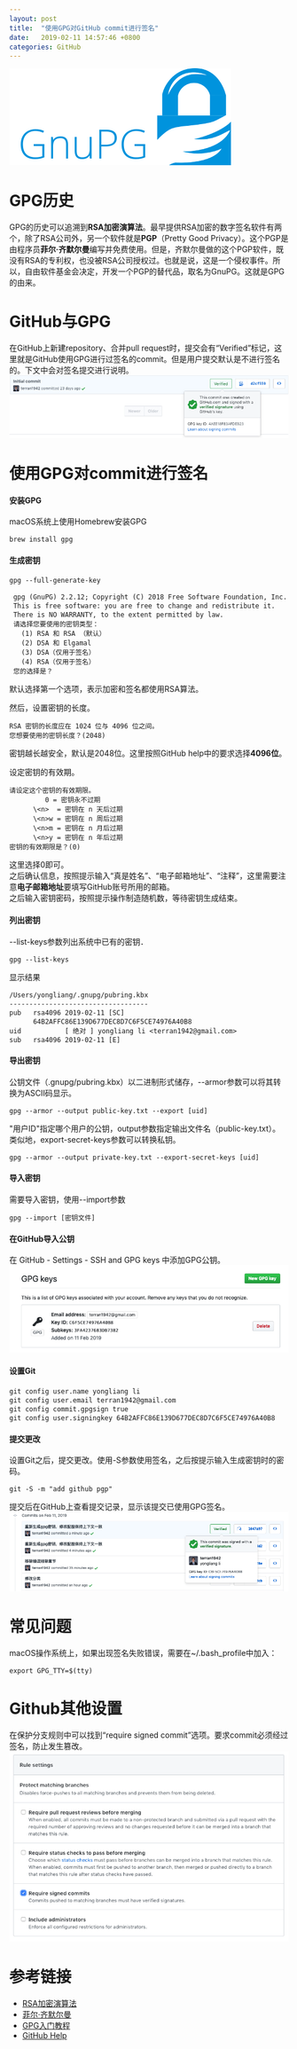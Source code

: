 ```yaml
---
layout: post
title:  "使用GPG对GitHub commit进行签名"
date:   2019-02-11 14:57:46 +0800
categories: GitHub
---
```


![gpg](/assets/2019-02-11/gpg.png)

# GPG历史
GPG的历史可以追溯到**RSA加密演算法**。最早提供RSA加密的数字签名软件有两个，除了RSA公司外，另一个软件就是**PGP**（Pretty Good Privacy）。这个PGP是由程序员**菲尔·齐默尔曼**编写并免费使用。但是，齐默尔曼做的这个PGP软件，既没有RSA的专利权，也没被RSA公司授权过。也就是说，这是一个侵权事件。所以，自由软件基金会决定，开发一个PGP的替代品，取名为GnuPG。这就是GPG的由来。

# GitHub与GPG
在GitHub上新建repository、合并pull request时，提交会有“Verified”标记，这里就是GitHub使用GPG进行过签名的commit。但是用户提交默认是不进行签名的。下文中会对签名提交进行说明。
![GitHub signed commit](/assets/2019-02-11/snapshot-0.png)

# 使用GPG对commit进行签名
#### 安装GPG
macOS系统上使用Homebrew安装GPG

``` shell
brew install gpg
```

#### 生成密钥

``` shell
gpg --full-generate-key
```
``` shell
 gpg (GnuPG) 2.2.12; Copyright (C) 2018 Free Software Foundation, Inc.  
 This is free software: you are free to change and redistribute it.  
 There is NO WARRANTY, to the extent permitted by law.  
 请选择您要使用的密钥类型：  
   (1) RSA 和 RSA （默认）  
   (2) DSA 和 Elgamal  
   (3) DSA（仅用于签名）  
   (4) RSA（仅用于签名）   
 您的选择是？  
```
默认选择第一个选项，表示加密和签名都使用RSA算法。

然后，设置密钥的长度。

``` shell
RSA 密钥的长度应在 1024 位与 4096 位之间。  
您想要使用的密钥长度？(2048)   
```

密钥越长越安全，默认是2048位。这里按照GitHub help中的要求选择**4096位**。

设定密钥的有效期。
``` shell
请设定这个密钥的有效期限。  
         0 = 密钥永不过期  
      \<n>  = 密钥在 n 天后过期  
      \<n>w = 密钥在 n 周后过期  
      \<n>m = 密钥在 n 月后过期  
      \<n>y = 密钥在 n 年后过期  
密钥的有效期限是？(0)   
```

这里选择0即可。  
之后确认信息，按照提示输入“真是姓名”、“电子邮箱地址”、“注释”，这里需要注意**电子邮箱地址**要填写GitHub账号所用的邮箱。  
之后输入密钥密码，按照提示操作制造随机数，等待密钥生成结束。

#### 列出密钥
--list-keys参数列出系统中已有的密钥．

``` shell
gpg --list-keys
```

显示结果

``` shell
/Users/yongliang/.gnupg/pubring.kbx
-----------------------------------
pub   rsa4096 2019-02-11 [SC]
      64B2AFFC86E139D677DEC8D7C6F5CE74976A40B8
uid           [ 绝对 ] yongliang li <terran1942@gmail.com>
sub   rsa4096 2019-02-11 [E]
```

#### 导出密钥
公钥文件（.gnupg/pubring.kbx）以二进制形式储存，--armor参数可以将其转换为ASCII码显示。

``` shell
gpg --armor --output public-key.txt --export [uid]
```

"用户ID"指定哪个用户的公钥，output参数指定输出文件名（public-key.txt）。  
类似地，export-secret-keys参数可以转换私钥。

``` shell
gpg --armor --output private-key.txt --export-secret-keys [uid]
```

#### 导入密钥
需要导入密钥，使用--import参数
``` shell
gpg --import [密钥文件]
```

#### 在GitHub导入公钥
在 GitHub - Settings - SSH and GPG keys 中添加GPG公钥。
![new gpg key](/assets/2019-02-11/snapshot-2.png)

#### 设置Git
``` shell
git config user.name yongliang li
git config user.email terran1942@gmail.com
git config commit.gpgsign true
git config user.signingkey 64B2AFFC86E139D677DEC8D7C6F5CE74976A40B8
```

#### 提交更改
设置Git之后，提交更改。使用-S参数使用签名，之后按提示输入生成密钥时的密码。
``` shell
git -S -m "add github pgp"
```

提交后在GitHub上查看提交记录，显示该提交已使用GPG签名。
![commit history](/assets/2019-02-11/snapshot-3.png)

# 常见问题
macOS操作系统上，如果出现签名失败错误，需要在~/.bash_profile中加入：
``` shell
export GPG_TTY=$(tty)
```

# Github其他设置
在保护分支规则中可以找到“require signed commit”选项。要求commit必须经过签名，防止发生篡改。
![GitHub signed commit](/assets/2019-02-11/snapshot-1.png)

# 参考链接
+ [RSA加密演算法](https://zh.wikipedia.org/wiki/RSA%E5%8A%A0%E5%AF%86%E6%BC%94%E7%AE%97%E6%B3%95)
+ [菲尔·齐默尔曼](https://zh.wikipedia.org/wiki/%E8%8F%B2%E7%88%BE%C2%B7%E9%BD%8A%E9%BB%98%E7%88%BE%E6%9B%BC)
+ [GPG入门教程](http://www.ruanyifeng.com/blog/2013/07/gpg.html)
+ [GitHub Help](https://help.github.com/articles/managing-commit-signature-verification/)